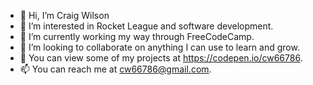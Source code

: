 - 👋 Hi, I’m Craig Wilson   
- 👀 I’m interested in Rocket League and software development.
- 🌱 I’m currently working my way through FreeCodeCamp.
- 💞️ I’m looking to collaborate on anything I can use to learn and grow.
- 👀 You can view some of my projects at https://codepen.io/cw66786.
- 📫 You can reach me at cw66786@gmail.com.

<!---
cw66786/cw66786 is a ✨ special ✨ repository because its `README.md` (this file) appears on your GitHub profile.
You can click the Preview link to take a look at your changes.
--->
